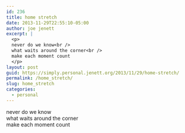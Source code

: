 ```yaml
---
id: 236
title: home stretch
date: 2013-11-29T22:55:10-05:00
author: joe jenett
excerpt: |
  <p>
  never do we know<br />
  what waits around the corner<br />
  make each moment count
  </p>
layout: post
guid: https://simply.personal.jenett.org/2013/11/29/home-stretch/
permalink: /home_stretch/
slug: home_stretch
categories:
  - personal
---
```

never do we know  
what waits around the corner  
make each moment count